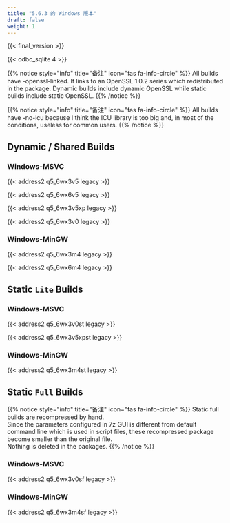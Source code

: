 ```yaml
---
title: "5.6.3 的 Windows 版本"
draft: false
weight: 1
---
```


{{< final_version >}}

{{< odbc_sqlite 4 >}}

{{% notice style="info" title="备注"  icon="fas fa-info-circle" %}}
All builds have -openssl-linked. It links to an OpenSSL 1.0.2 series which redistributed in the package. Dynamic builds include dynamic OpenSSL while static builds include static OpenSSL.
{{% /notice %}}

{{% notice style="info" title="备注"  icon="fas fa-info-circle" %}}
All builds have -no-icu because I think the ICU library is too big and, in most of the conditions, useless for common users.
{{% /notice %}}

## Dynamic / Shared Builds

### Windows-MSVC

{{< address2 q5_6wx3v5 legacy >}}

{{< address2 q5_6wx6v5 legacy >}}

{{< address2 q5_6wx3v5xp legacy >}}

{{< address2 q5_6wx3v0 legacy >}}

### Windows-MinGW

{{< address2 q5_6wx3m4 legacy >}}

{{< address2 q5_6wx6m4 legacy >}}

## Static `Lite` Builds

### Windows-MSVC

{{< address2 q5_6wx3v0st legacy >}}

{{< address2 q5_6wx3v5xpst legacy >}}

### Windows-MinGW

{{< address2 q5_6wx3m4st legacy >}}

## Static `Full` Builds

{{% notice style="info" title="备注"  icon="fas fa-info-circle" %}}
Static full builds are recompressed by hand.  
Since the parameters configured in 7z GUI is different from default command line which is used in script files, these recompressed package become smaller than the original file.  
Nothing is deleted in the packages.
{{% /notice %}}

### Windows-MSVC

{{< address2 q5_6wx3v0sf legacy >}}

### Windows-MinGW

{{< address2 q5_6wx3m4sf legacy >}}
